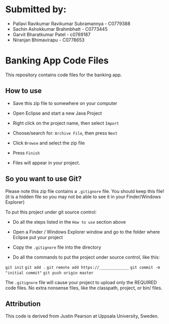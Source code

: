 # Submitted by:
* Pallavi Ravikumar Ravikumar Subramannya - C0779388
* Sachin Ashokkumar Brahmbhatt - C0773445
* Garvit Bharatkumar Patel - c0769187
* Niranjan Bhimavirapu - C0778653







# Banking App Code Files

This repository contains code files for the banking app.


## How to use

* Save this zip file to somewhere on your computer

* Open Eclipse and start a new Java Project

* Right click on the project name, then select `Import`

* Choose/search for: `Archive File`, then press `Next`

* Click `Browse` and select the zip file

* Press `Finish`

* Files will appear in your project.

## So you want to use Git?

Please note this zip file contains a `.gitignore` file.  You should keep this file! (it is a hidden file so you may not be able to see it in your Finder/Windows Explorer)

To put this project under git source control:

* Do all the steps listed in the `How to use` section above

* Open a Finder / Windows Explorer window and go to the folder where Eclipse put your project

* Copy the `.gitignore` file into the directory

* Do all the commands to put the project under source control, like this:

`git init`
`git add .`
`git remote add https://_____________`
`git commit -m "initial commit"`
`git push origin master`


The `.gitignore` file will cause your project to upload only the REQUIRED code files. No extra nonsense files, like the classpath, project, or bin/ files.

## Attribution

This code is derived from Justin Pearson at Uppsala University, Sweden. 

